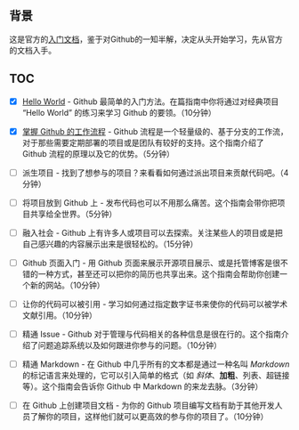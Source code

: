 ## 背景

这是官方的[入门文档][1]，鉴于对Github的一知半解，决定从头开始学习，先从官方的文档入手。

## TOC

* [x] [Hello World](guides/hello-world.md) - Github 最简单的入门方法。在篇指南中你将通过对经典项目 “Hello World” 的练习来学习 Github 的要领。（10分钟）
* [x] [掌握 Github 的工作流程](guides/understanding-the-github-flow.md) - Github 流程是一个轻量级的、基于分支的工作流，对于那些需要定期部署的项目或是团队有较好的支持。这个指南介绍了 Github 流程的原理以及它的优势。（5分钟）
* [ ] 派生项目 - 找到了想参与的项目？来看看如何通过派出项目来贡献代码吧。（4分钟）
* [ ] 将项目放到 Github 上 - 发布代码也可以不用那么痛苦。这个指南会带你把项目共享给全世界。（5分钟）
* [ ] 融入社会 - Github 上有许多人或项目可以去探索。关注某些人的项目或是把自己感兴趣的内容展示出来是很轻松的。（15分钟）
* [ ] Github 页面入门 - 用 Github 页面来展示开源项目展示、或是托管博客是很不错的一种方式，甚至还可以把你的简历也共享出来。这个指南会帮助你创建一个新的网站。（10分钟）
* [ ] 让你的代码可以被引用 - 学习如何通过指定数字证书来使你的代码可以被学术文献引用。（10分钟）
* [ ] 精通 Issue - Github 对于管理与代码相关的各种信息是很在行的。这个指南介绍了问题追踪系统以及如何跟进你参与的问题。（10分钟）
* [ ] 精通 Markdown - 在 Github 中几乎所有的文本都是通过一种名叫 _Markdown_ 的标记语言来处理的，它可以引入简单的格式（如 _斜体_、**加粗**、列表、超链接等）。这个指南会告诉你 Github 中 Markdown 的来龙去脉。（3分钟）
* [ ] 在 Github 上创建项目文档 - 为你的 Github 项目编写文档有助于其他开发人员了解你的项目，这样他们就可以更高效的参与你的项目了。（10分钟）


[1]: https://guides.github.com/
